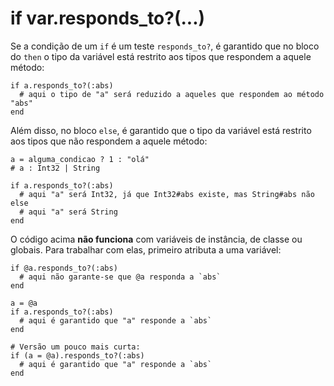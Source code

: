# if var.responds_to?(...)

Se a condição de um `if` é um teste `responds_to?`, é garantido que no bloco do `then` o tipo da variável está restrito aos tipos que respondem a aquele método:

```crystal
if a.responds_to?(:abs)
  # aqui o tipo de "a" será reduzido a aqueles que respondem ao método "abs"
end
```

Além disso, no bloco `else`, é garantido que o tipo da variável está restrito aos tipos que não respondem a aquele método:

```crystal
a = alguma_condicao ? 1 : "olá"
# a : Int32 | String

if a.responds_to?(:abs)
  # aqui "a" será Int32, já que Int32#abs existe, mas String#abs não
else
  # aqui "a" será String
end
```

O código acima **não funciona** com variáveis de instância, de classe ou globais. Para trabalhar com elas, primeiro atributa a uma variável:

```crystal
if @a.responds_to?(:abs)
  # aqui não garante-se que @a responda a `abs`
end

a = @a
if a.responds_to?(:abs)
  # aqui é garantido que "a" responde a `abs`
end

# Versão um pouco mais curta:
if (a = @a).responds_to?(:abs)
  # aqui é garantido que "a" responde a `abs`
end
```
